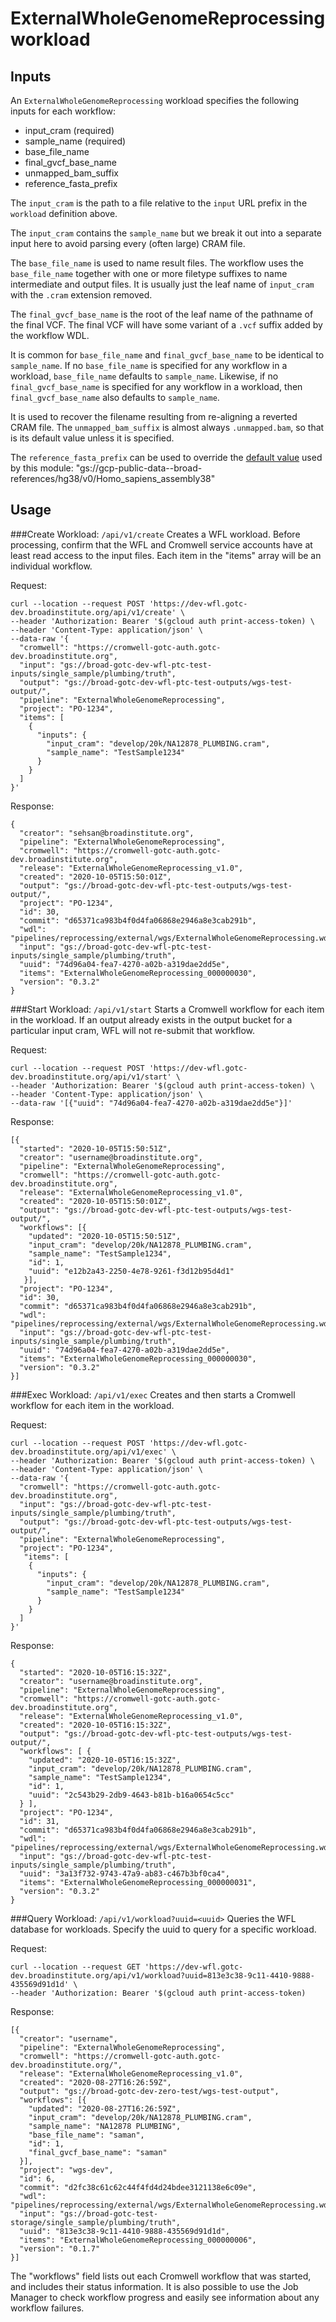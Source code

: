 # ExternalWholeGenomeReprocessing workload

## Inputs
An `ExternalWholeGenomeReprocessing` workload
specifies the following inputs
for each workflow:

- input_cram (required)
- sample_name (required)
- base_file_name
- final_gvcf_base_name
- unmapped_bam_suffix
- reference_fasta_prefix

The `input_cram` is the path to a file
relative to the `input` URL prefix
in the `workload` definition above.

The `input_cram` contains the `sample_name`
but we break it out into a separate input here
to avoid parsing every (often large) CRAM file.

The `base_file_name` is used to name result files.
The workflow uses the `base_file_name`
together with one or more filetype suffixes
to name intermediate and output files.
It is usually just the leaf name of `input_cram`
with the `.cram` extension removed.

The `final_gvcf_base_name` is the root
of the leaf name
of the pathname of the final VCF.
The final VCF will have some variant
of a `.vcf` suffix
added by the workflow WDL.

It is common for `base_file_name`
and `final_gvcf_base_name`
to be identical to `sample_name`.
If no `base_file_name` is specified
for any workflow in a workload,
`base_file_name` defaults to `sample_name`.
Likewise,
if no `final_gvcf_base_name` is specified
for any workflow in a workload,
then `final_gvcf_base_name`
also defaults to `sample_name`.

It is used to recover the filename resulting
from re-aligning a reverted CRAM file.
The `unmapped_bam_suffix`
is almost always `.unmapped.bam`,
so that is its default value
unless it is specified.

The `reference_fasta_prefix` can be used to override
the [default value](https://github.com/broadinstitute/wfl/blob/master/api/src/wfl/references.clj#L7) used by this module: 
"gs://gcp-public-data--broad-references/hg38/v0/Homo_sapiens_assembly38"

## Usage

###Create Workload: `/api/v1/create`
Creates a WFL workload. Before processing, confirm that the WFL and Cromwell service accounts have
at least read access to the input files. Each item in the "items" array will be an individual workflow.

Request:
```
curl --location --request POST 'https://dev-wfl.gotc-dev.broadinstitute.org/api/v1/create' \
--header 'Authorization: Bearer '$(gcloud auth print-access-token) \
--header 'Content-Type: application/json' \
--data-raw '{
  "cromwell": "https://cromwell-gotc-auth.gotc-dev.broadinstitute.org",
  "input": "gs://broad-gotc-dev-wfl-ptc-test-inputs/single_sample/plumbing/truth",
  "output": "gs://broad-gotc-dev-wfl-ptc-test-outputs/wgs-test-output/",
  "pipeline": "ExternalWholeGenomeReprocessing",
  "project": "PO-1234",
  "items": [
    {
      "inputs": {
        "input_cram": "develop/20k/NA12878_PLUMBING.cram",
        "sample_name": "TestSample1234"
      }
    }
  ]
}'
```
Response:
```
{
  "creator": "sehsan@broadinstitute.org",
  "pipeline": "ExternalWholeGenomeReprocessing",
  "cromwell": "https://cromwell-gotc-auth.gotc-dev.broadinstitute.org",
  "release": "ExternalWholeGenomeReprocessing_v1.0",
  "created": "2020-10-05T15:50:01Z",
  "output": "gs://broad-gotc-dev-wfl-ptc-test-outputs/wgs-test-output/",
  "project": "PO-1234",
  "id": 30,
  "commit": "d65371ca983b4f0d4fa06868e2946a8e3cab291b",
  "wdl": "pipelines/reprocessing/external/wgs/ExternalWholeGenomeReprocessing.wdl",
  "input": "gs://broad-gotc-dev-wfl-ptc-test-inputs/single_sample/plumbing/truth",
  "uuid": "74d96a04-fea7-4270-a02b-a319dae2dd5e",
  "items": "ExternalWholeGenomeReprocessing_000000030",
  "version": "0.3.2"
}
```


###Start Workload: `/api/v1/start`
Starts a Cromwell workflow for each item in the workload. If an output already exists in the output bucket for a
particular input cram, WFL will not re-submit that workflow.

Request:
```
curl --location --request POST 'https://dev-wfl.gotc-dev.broadinstitute.org/api/v1/start' \
--header 'Authorization: Bearer '$(gcloud auth print-access-token) \
--header 'Content-Type: application/json' \
--data-raw '[{"uuid": "74d96a04-fea7-4270-a02b-a319dae2dd5e"}]'
```
Response:
```
[{
  "started": "2020-10-05T15:50:51Z",
  "creator": "username@broadinstitute.org",
  "pipeline": "ExternalWholeGenomeReprocessing",
  "cromwell": "https://cromwell-gotc-auth.gotc-dev.broadinstitute.org",
  "release": "ExternalWholeGenomeReprocessing_v1.0",
  "created": "2020-10-05T15:50:01Z",
  "output": "gs://broad-gotc-dev-wfl-ptc-test-outputs/wgs-test-output/",
  "workflows": [{
    "updated": "2020-10-05T15:50:51Z",
    "input_cram": "develop/20k/NA12878_PLUMBING.cram",
    "sample_name": "TestSample1234",
    "id": 1,
    "uuid": "e12b2a43-2250-4e78-9261-f3d12b95d4d1"
   }],
  "project": "PO-1234",
  "id": 30,
  "commit": "d65371ca983b4f0d4fa06868e2946a8e3cab291b",
  "wdl": "pipelines/reprocessing/external/wgs/ExternalWholeGenomeReprocessing.wdl",
  "input": "gs://broad-gotc-dev-wfl-ptc-test-inputs/single_sample/plumbing/truth",
  "uuid": "74d96a04-fea7-4270-a02b-a319dae2dd5e",
  "items": "ExternalWholeGenomeReprocessing_000000030",
  "version": "0.3.2"
}]
```

###Exec Workload: `/api/v1/exec`
Creates and then starts a Cromwell workflow for each item in the workload.

Request:
```
curl --location --request POST 'https://dev-wfl.gotc-dev.broadinstitute.org/api/v1/exec' \
--header 'Authorization: Bearer '$(gcloud auth print-access-token) \
--header 'Content-Type: application/json' \
--data-raw '{
  "cromwell": "https://cromwell-gotc-auth.gotc-dev.broadinstitute.org",
  "input": "gs://broad-gotc-dev-wfl-ptc-test-inputs/single_sample/plumbing/truth",
  "output": "gs://broad-gotc-dev-wfl-ptc-test-outputs/wgs-test-output/",
  "pipeline": "ExternalWholeGenomeReprocessing",
  "project": "PO-1234",
   "items": [
    {
      "inputs": {
        "input_cram": "develop/20k/NA12878_PLUMBING.cram",
        "sample_name": "TestSample1234"
      }
    }
  ]
}'
```
Response:
```
{
  "started": "2020-10-05T16:15:32Z",
  "creator": "username@broadinstitute.org",
  "pipeline": "ExternalWholeGenomeReprocessing",
  "cromwell": "https://cromwell-gotc-auth.gotc-dev.broadinstitute.org",
  "release": "ExternalWholeGenomeReprocessing_v1.0",
  "created": "2020-10-05T16:15:32Z",
  "output": "gs://broad-gotc-dev-wfl-ptc-test-outputs/wgs-test-output/",
  "workflows": [ {
    "updated": "2020-10-05T16:15:32Z",
    "input_cram": "develop/20k/NA12878_PLUMBING.cram",
    "sample_name": "TestSample1234",
    "id": 1,
    "uuid": "2c543b29-2db9-4643-b81b-b16a0654c5cc"
  } ],
  "project": "PO-1234",
  "id": 31,
  "commit": "d65371ca983b4f0d4fa06868e2946a8e3cab291b",
  "wdl": "pipelines/reprocessing/external/wgs/ExternalWholeGenomeReprocessing.wdl",
  "input": "gs://broad-gotc-dev-wfl-ptc-test-inputs/single_sample/plumbing/truth",
  "uuid": "3a13f732-9743-47a9-ab83-c467b3bf0ca4",
  "items": "ExternalWholeGenomeReprocessing_000000031",
  "version": "0.3.2"
}
```

###Query Workload: `/api/v1/workload?uuid=<uuid>`
Queries the WFL database for workloads. Specify the uuid to query for a specific workload.

Request:
```
curl --location --request GET 'https://dev-wfl.gotc-dev.broadinstitute.org/api/v1/workload?uuid=813e3c38-9c11-4410-9888-435569d91d1d' \
--header 'Authorization: Bearer '$(gcloud auth print-access-token)
```

Response:
```
[{
  "creator": "username",
  "pipeline": "ExternalWholeGenomeReprocessing",
  "cromwell": "https://cromwell-gotc-auth.gotc-dev.broadinstitute.org/",
  "release": "ExternalWholeGenomeReprocessing_v1.0",
  "created": "2020-08-27T16:26:59Z",
  "output": "gs://broad-gotc-dev-zero-test/wgs-test-output",
  "workflows": [{
    "updated": "2020-08-27T16:26:59Z",
    "input_cram": "develop/20k/NA12878_PLUMBING.cram",
    "sample_name": "NA12878 PLUMBING",
    "base_file_name": "saman",
    "id": 1,
    "final_gvcf_base_name": "saman"
  }],
  "project": "wgs-dev",
  "id": 6,
  "commit": "d2fc38c61c62c44f4fd4d24bdee3121138e6c09e",
  "wdl": "pipelines/reprocessing/external/wgs/ExternalWholeGenomeReprocessing.wdl",
  "input": "gs://broad-gotc-test-storage/single_sample/plumbing/truth",
  "uuid": "813e3c38-9c11-4410-9888-435569d91d1d",
  "items": "ExternalWholeGenomeReprocessing_000000006",
  "version": "0.1.7"
}]
```

The "workflows" field lists out each Cromwell workflow that was started, and includes their
status information. It is also possible to use the Job Manager to check workflow progress and
easily see information about any workflow failures.